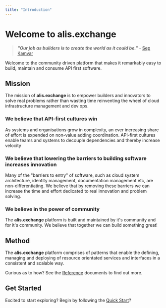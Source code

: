 ```yaml
---
title: "Introduction"
---
```


# Welcome to alis.exchange 

>**_"Our job as builders is to create the world as it could be."_** - <a href="https://farmerandfarmer.org/mastery/builder.html" target="_blank">Sep Kamvar</a>

Welcome to the community driven platform that makes it remarkably easy to build, maintain and consume API first software.

## Mission
The mission of **alis.exchange** is to empower builders and innovators to solve real problems rather than wasting time reinventing the wheel of cloud infrastructure management and dev ops.

### We believe that API-first cultures win
As systems and organisations grow in complexity, an ever increasing share of effort is expended on non-value adding coordination.
API-first cultures enable teams and systems to decouple dependencies and thereby increase velocity

### We believe that lowering the barriers to building software increases innovation
Many of the "barriers to entry" of software, such as cloud system architecture, identity management, documentation management etc, are non-differentiating. We believe that by removing these barriers we can increase the time and effort dedicated to real innovation and problem solving.

### We believe in the power of community
The **alis.exchange** platform is built and maintained by it's community and for it's community. We believe that together we can build something great!

<!-- This section definitely needs a lot more work -->
## Method
The **alis.exchange** platform comprises of patterns that enable the defining, managing and deploying of resource orientated services and interfaces in a consistent and scalable way.

Curious as to how? See the [Reference](/references/resource-oriented-design.html) documents to find out more.

## Get Started
Excited to start exploring? Begin by following the [Quick Start](./quick-start.md)?